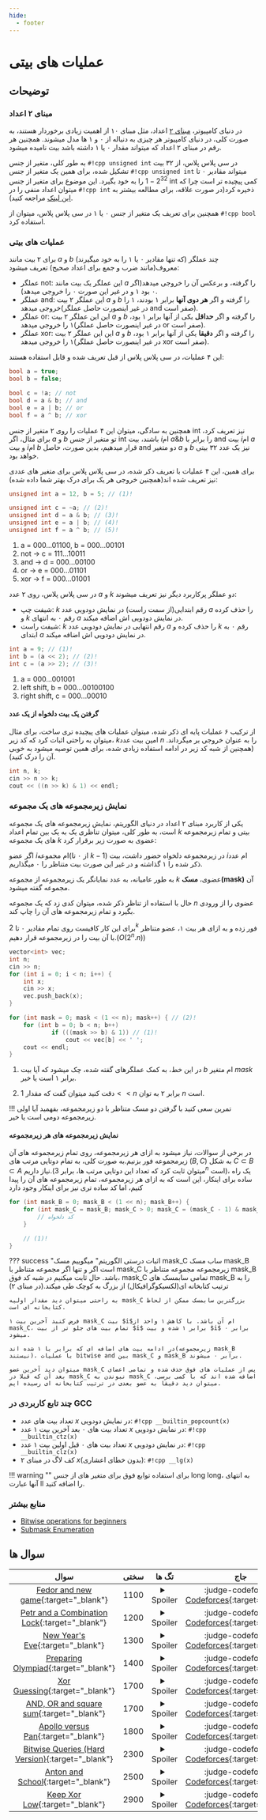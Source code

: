 ```yaml
--- 
hide:
  - footer
---
```

# عملیات های بیتی

## توضیحات 
### مبنای ۲ اعداد
در دنیای کامپیوتر، [مبنای ۲](https://fa.wikipedia.org/wiki/%D8%B1%D9%82%D9%85_%D8%AF%D9%88%D8%AF%D9%88%DB%8C%DB%8C) اعداد، مثل مبنای ۱۰ از اهمیت زیادی برخوردار هستند، به صورت کلی، در دنیای کامپیوتر هر چیزی به دنباله از ۰ و ۱ ها مدل میشوند. همچنین هر رقم در مبنای ۲ اعداد که میتواند مقدار ۰ یا ۱ داشته باشد بیت نامیده میشود.

به طور کلی، متغیر از جنس `#!cpp unsigned int` در سی پلاس پلاس، از ۳۲ بیت تشکیل شده، برای همین یک متغیر از جنس `#!cpp unsigned int` میتواند مقادیر ۰ تا $2^{32} - 1$ را به خود بگیرد. این موضوع برای متغیر از جنس int کمی پیچیده تر است چرا که میتوان اعداد منفی را در `#!cpp int` ذخیره کرد(در صورت علاقه، برای مطالعه بیشتر به [این لینک](https://www.google.com/url?sa=t&rct=j&q=&esrc=s&source=web&cd=&ved=2ahUKEwjE8N-o-t38AhUUcfEDHcffCdoQFnoECAkQAQ&url=https://www.geeksforgeeks.org/how-the-negative-numbers-are-stored-in-memory/&usg=AOvVaw12olVbdS2FmPWHDqiHGHRt) مراجعه کنید).

همچنین برای تعریف یک متغیر از جنس ۰ یا ۱ در سی پلاس پلاس، میتوان از `#!cpp bool` استفاده کرد.


### عملیات های بیتی
برای ۲ بیت مانند $a$ و $b$ (که تنها مقادیر ۰ یا ۱ را به خود میگیرند) چند عملگر معروف(مانند ضرب و جمع برای اعداد صحیح) تعریف میشود:

+ عملگر not: این عملگر یک بیت مانند $a$ را گرفته، و برعکس آن را خروجی میدهد(اگر ۰ بود ۱ و در غیر این صورت ۰ را خروجی میدهد).
+ عملگر and: این عملگر ۲ بیت $a$ و $b$ را گرفته و اگر **هر دوی آنها** برابر ۱ بودند، ۱ را خروجی میدهد(در غیر اینصورت حاصل عملگر and صفر است).
+ عملگر or: این این عملگر ۲ بیت $a$ و $b$ را گرفته و اگر **حداقل** یکی از آنها برابر ۱ بود، ۱ را خروجی میدهد(در غیر اینصورت حاصل عملگر or صفر است).
+ عملگر xor:  این این عملگر ۲ بیت $a$ و $b$ را گرفته و اگر **دقیقا** یکی از آنها برابر ۱ بود، ۱ را خروجی میدهد(در غیر اینصورت حاصل عملگر xor صفر است).

این ۴ عملیات، در سی پلاس پلاس از قبل تعریف شده و قابل استفاده هستند:

```cpp
bool a = true;
bool b = false;

bool c = !a; // not
bool d = a & b; // and
bool e = a | b; // or
bool f = a ^ b; // xor
```
همچنین به سادگی، میتوان این ۴ عملیات را روی ۲ متغیر از جنس int نیز تعریف کرد، برای مثال، اگر $a$ و $b$ تو متغیر از جنس int باشند، بیت $i$ام $a \& b$ را برابر با and بیت $i$ام $a$ و بیت $i$ام $b$ قرار میدهیم، بدین صورت، حاصل and دو متغیر $a$ و $b$ نیز یک عدد ۳۲ بیتی خواهد بود.

برای همین، این ۴ عملیات با تعریف ذکر شده، در سی پلاس پلاس برای متغیر های عددی نیز تعریف شده اند(همچنین خروجی هر یک برای درک بهتر شما داده شده):
```cpp
unsigned int a = 12, b = 5; // (1)!

unsigned int c = ~a; // (2)!
unsigned int d = a & b; // (3)!
unsigned int e = a | b; // (4)!
unsigned int f = a ^ b; // (5)!
```

1.  a = 000...01100, b = 000...00101
2.  not -> c = 111...10011
3.  and -> d = 000...00100
4.  or -> e = 000...01101
5.  xor -> f = 000...01001

در سی پلاس پلاس، روی ۲ عدد $a$ و $k$ دو عملگر پرکاربرد دیگر نیز تعریف میشوند:
+ شیفت چپ: $k$ رقم ابتدایی(از سمت راست) در نمایش دودویی عدد $a$ را حذف کرده و $k$ رقم ۰ به انتهای $a$ در نمایش دودویی اش اضافه میکند.
+ شیفت راست: $k$ رقم انتهایی در نمایش دودویی عدد $a$ را حذف کرده و $k$ رقم ۰ به ابتدای $a$ در نمایش دودویی اش اضافه میکند.

```cpp
int a = 9; // (1)!
int b = (a << 2); // (2)!
int c = (a >> 2); // (3)!
```

1.  a = 000...001001
2.  left shift, b = 000...00100100
3.  right shift, c = 000...00010

#### گرفتن یک بیت دلخواه از یک عدد
از ترکیب ۶ عملیات پایه ای ذکر شده، میتوان عملیات های پیچیده تری ساخت، برای مثال میتوان به راحتی اثبات کرد که کد زیر، $k$امین بیت عدد $n$ را به عنوان خروجی بر میگرداند.(همچنین از شبه کد زیر در ادامه استفاده زیادی شده، برای همین توصیه میشود به خوبی آن را درک کنید).

```cpp
int n, k;
cin >> n >> k;
cout << ((n >> k) & 1) << endl;
```
### نمایش زیرمجموعه های یک مجموعه
یکی از کاربرد مبنای ۲ اعداد در دنیای الگوریتم، نمایش زیرمجموعه های یک مجموعه است، به طور کلی، میتوان تناظری یک به یک بین تمام اعداد $k$ بیتی و تمام زیرمجموعه های یک مجموعه $k$ عضوی به صورت زیر برقرار کرد:

اگر عضو $i$ام مجموعه(از ۰ تا $k - 1$) در زیرمجموعه دلخواه حضور داشت، بیت $i$ام عدد ذکر شده را ۱ گذاشته و در غیر این صورت بیت متناظر را ۰ میگذاریم.

به طور عامیانه، به عدد نمایانگر یک زیرمجموعه از مجموعه $k$ عضوی، **مسک(mask)** آن مجموعه گفته میشود.

حال با استفاده از تناظر ذکر شده، میتوان کدی زد که یک مجموعه $n$ عضوی را از ورودی بگیرد و تمام زیرمجموعه های آن را چاپ کند.

برای این کار کافیست روی تمام مقادیر ۰ تا $2^k$ فور زده و به ازای هر بیت ۱، عضو متناظر با آن بیت را در زیرمجموعه قرار دهیم.($O(2^n.n)$)

```cpp linenums="1"
vector<int> vec;
int n;
cin >> n;
for (int i = 0; i < n; i++) {
    int x;
    cin >> x;
    vec.push_back(x);
}

for (int mask = 0; mask < (1 << n); mask++) { // (2)!
    for (int b = 0; b < n; b++)
            if (((mask >> b) & 1)) // (1)!
                cout << vec[b] << ' ';
    cout << endl;
}
```

1.  در این خط، به کمک عملگرهای گفته شده، چک میشود که آیا بیت $b$ ام متغیر $mask$ برابر ۱ است یا خیر.

2.  دقت کنید میتوان گفت که مقدار $1 << n$ برابر ۲ به توان $n$ است.	

!!! تمرین
    سعی کنید با گرفتن دو مسک متناظر با دو زیرمجموعه، بفهمید آیا اولی زیرمجموعه دومی است یا خیر.


#### نمایش زیرمجموعه های هر زیرمجموعه
در برخی از سوالات، نیاز میشود به ازای هر زیرمجموعه، روی تمام زیرمجموعه های آن زیرمجموعه فور بزنیم.به صورت کلی، به تمام دوتایی مرتب های ($B, C$) به شکل $C \subset B \subset A$ نیاز داریم.(میتوان ثابت کرد که تعداد این دوتایی مرتب ها، برابر $3^n$ است)، یک راه ساده برای اینکار، این است که به ازای هر زیرمجموعه، تمام زیرمجموعه های آن را پیدا کنیم، اما کد ساده تری نیز برای اینکار وجود دارد

```cpp linenums="1"
for (int mask_B = 0; mask_B < (1 << n); mask_B++) {
    for (int mask_C = mask_B; mask_C > 0; mask_C = (mask_C - 1) & mask_B) {
        // کد دلخواه
    }

    // (1)!
}
```

??? success "اثبات درستی الگوریتم"
    میگوییم مسک mask_C ساب مسک mask_B است اگر و تنها اگر مجموعه متناظر با mask_C زیرمجموعه مجموعه متناظر با mask_B باشد.
    حال ثابت میکنیم در شبه کد فوق، mask_C تمامی سابمسک های mask_B را به ترتیب کتابخانه ای(لکسیکوگرافیکال) از بزرگ به کوچک طی میکند.(در مبنای ۲)

    به راحتی میتوان دید مقدار اولیه mask_C بزرگترین سابمسک ممکن از لحاظ کتابخانه ای است.

    فرض کنید آخرین بیت ۱ mask_C بیت $i$ام آن باشد. با کاهش ۱ واحد از mask_C، تمام بیت های جلو تر از بیت $i$ برابر ۱ شده و بیت $i$ برابر ۰ میشود.

    در ادامه بیت های اضافه ای که برابر با ۱ شده اند(زیرمجموعه mask_B نیستند)، با عملیات bitwise and بین mask_C و mask_B برابر ۰ میشوند.

    میتوان دید آخرین عضو mask_C پس از عملیات های فوق حذف شده و تمامی اعضای بعد آن که قبلا در mask_C نبوندن به mask_C اضافه شده اند که با کمی برسی، میتوان دید دقیقا به عضو بعدی در ترتیب کتابخانه ای رسیده ایم. 
    
### چند تابع کاربردی در GCC

+ تعداد بیت های عدد $x$ در نمایش دودویی: <p style="display:inline" dir="ltr">`#!cpp __builtin_popcount(x)`</p>
+ تعداد بیت های ۰ بعد آخرین بیت ۱ عدد $x$ در نمایش دودویی:  <p style="display:inline" dir="ltr">`#!cpp __builtin_ctz(x)`</p>
+ تعداد بیت های ۰ قبل اولین بیت ۱ عدد $x$ در نمایش دودویی:  <p style="display:inline" dir="ltr">`#!cpp __builtin_clz(x)`</p>
+ کف لاگ در مبنای ۲ $x$(بدون خطای اعشاری): <p style="display:inline" dir="ltr">`#!cpp __lg(x)`</p>

!!! warning ""
    برای استفاده توابع فوق برای متغیر های از جنس long long، به انتهای آنها عبارت ll را اضافه کنید.


### منابع بیشتر

+ [Bitwise operations for beginners](https://codeforces.com/blog/entry/73490)
+ [Submask Enumeration](https://cp-algorithms.com/algebra/all-submasks.html)


## سوال ها 
| سوال | سختی | تگ ها | جاج | 
| :-----: | :----: | :----: | :----: | 
|[Fedor and new game](https://codeforces.com/problemset/problem/467/B){:target="_blank"}|1100|<details> <summary>Spoiler</summary> <ul><li>[عملیات های بیتی](/Shaazzz-Guide/Level1/bitmask){:target="_blank"}</li></ul> </details>|:judge-codeforces: [Codeforces](https://codeforces.com/){:target="_blank"}|
|[Petr and a Combination Lock](https://codeforces.com/contest/1097/problem/B){:target="_blank"}|1200|<details> <summary>Spoiler</summary> <ul><li>[عملیات های بیتی](/Shaazzz-Guide/Level1/bitmask){:target="_blank"}</li></ul> </details>|:judge-codeforces: [Codeforces](https://codeforces.com/){:target="_blank"}|
|[New Year's Eve](https://codeforces.com/problemset/problem/912/B){:target="_blank"}|1300|<details> <summary>Spoiler</summary> <ul><li>[عملیات های بیتی](/Shaazzz-Guide/Level1/bitmask){:target="_blank"}</li></ul> </details>|:judge-codeforces: [Codeforces](https://codeforces.com/){:target="_blank"}|
|[Preparing Olympiad](https://codeforces.com/contest/550/problem/B){:target="_blank"}|1400|<details> <summary>Spoiler</summary> <ul><li>[عملیات های بیتی](/Shaazzz-Guide/Level1/bitmask){:target="_blank"}</li></ul> </details>|:judge-codeforces: [Codeforces](https://codeforces.com/){:target="_blank"}|
|[Xor Guessing](https://codeforces.com/problemset/problem/1207/E){:target="_blank"}|1700|<details> <summary>Spoiler</summary> <ul><li>[عملیات های بیتی](/Shaazzz-Guide/Level1/bitmask){:target="_blank"}</li></ul> </details>|:judge-codeforces: [Codeforces](https://codeforces.com/){:target="_blank"}|
|[AND, OR and square sum](https://codeforces.com/contest/1368/problem/D){:target="_blank"}|1700|<details> <summary>Spoiler</summary> <ul><li>[عملیات های بیتی](/Shaazzz-Guide/Level1/bitmask){:target="_blank"}</li></ul> </details>|:judge-codeforces: [Codeforces](https://codeforces.com/){:target="_blank"}|
|[Apollo versus Pan](https://codeforces.com/contest/1466/problem/E){:target="_blank"}|1800|<details> <summary>Spoiler</summary> <ul><li>[عملیات های بیتی](/Shaazzz-Guide/Level1/bitmask){:target="_blank"}</li></ul> </details>|:judge-codeforces: [Codeforces](https://codeforces.com/){:target="_blank"}|
|[Bitwise Queries (Hard Version)](https://codeforces.com/problemset/problem/1451/E2){:target="_blank"}|2300|<details> <summary>Spoiler</summary> <ul><li>[عملیات های بیتی](/Shaazzz-Guide/Level1/bitmask){:target="_blank"}</li></ul> </details>|:judge-codeforces: [Codeforces](https://codeforces.com/){:target="_blank"}|
|[Anton and School](https://codeforces.com/contest/734/problem/f){:target="_blank"}|2500|<details> <summary>Spoiler</summary> <ul><li>[عملیات های بیتی](/Shaazzz-Guide/Level1/bitmask){:target="_blank"}</li></ul> </details>|:judge-codeforces: [Codeforces](https://codeforces.com/){:target="_blank"}|
|[Keep Xor Low](https://codeforces.com/problemset/problem/1616/H){:target="_blank"}|2900|<details> <summary>Spoiler</summary> <ul><li>[عملیات های بیتی](/Shaazzz-Guide/Level1/bitmask){:target="_blank"}</li> <li>[توابع بازگشتی](/Shaazzz-Guide/Level1/recursive){:target="_blank"}</li> <li>[تقسیم و حل](/Shaazzz-Guide/Level1/divide){:target="_blank"}</li></ul> </details>|:judge-codeforces: [Codeforces](https://codeforces.com/){:target="_blank"}|
